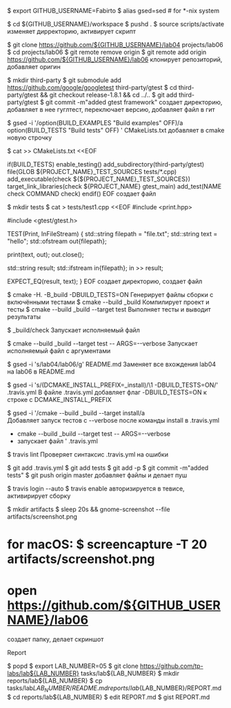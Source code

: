 $ export GITHUB_USERNAME=Fabirto
$ alias gsed=sed # for *-nix system

$ cd ${GITHUB_USERNAME}/workspace
$ pushd .
$ source scripts/activate
изменяет дирректорию, активирует скрипт

$ git clone https://github.com/${GITHUB_USERNAME}/lab04 projects/lab06
$ cd projects/lab06
$ git remote remove origin
$ git remote add origin https://github.com/${GITHUB_USERNAME}/lab06
клонирует репозиторий, добавляет оригин

$ mkdir third-party
$ git submodule add https://github.com/google/googletest third-party/gtest
$ cd third-party/gtest && git checkout release-1.8.1 && cd ../..
$ git add third-party/gtest
$ git commit -m"added gtest framework"
создает директорию, добавляет в нее гуглтест, переключает  версию, добавляет файл в гит

$ gsed -i '/option(BUILD_EXAMPLES "Build examples" OFF)/a\
option(BUILD_TESTS "Build tests" OFF)
' CMakeLists.txt
добавляет в cmake новую строчку


$ cat >> CMakeLists.txt <<EOF

if(BUILD_TESTS)
  enable_testing()
  add_subdirectory(third-party/gtest)
  file(GLOB \${PROJECT_NAME}_TEST_SOURCES tests/*.cpp)
  add_executable(check \${\${PROJECT_NAME}_TEST_SOURCES})
  target_link_libraries(check \${PROJECT_NAME} gtest_main)
  add_test(NAME check COMMAND check)
endif()
EOF
создает файл

$ mkdir tests
$ cat > tests/test1.cpp <<EOF
#include <print.hpp>

#include <gtest/gtest.h>

TEST(Print, InFileStream)
{
  std::string filepath = "file.txt";
  std::string text = "hello";
  std::ofstream out{filepath};

  print(text, out);
  out.close();

  std::string result;
  std::ifstream in{filepath};
  in >> result;

  EXPECT_EQ(result, text);
}
EOF
создает директорию, создает файл

$ cmake -H. -B_build -DBUILD_TESTS=ON
 Генерирует файлы сборки с включёнными тестами
$ cmake --build _build
 Компилирует проект и тесты
$ cmake --build _build --target test
Выполняет тесты и выводит результаты

$ _build/check
Запускает исполняемый файл

$ cmake --build _build --target test -- ARGS=--verbose
Запускает исполняемый файл с аргументами

$ gsed -i 's/lab04/lab06/g' README.md
Заменяет все вхождения lab04 на lab06 в README.md


$ gsed -i 's/\(DCMAKE_INSTALL_PREFIX=_install\)/\1 -DBUILD_TESTS=ON/' .travis.yml
В файле .travis.yml добавляет флаг -DBUILD_TESTS=ON к строке с DCMAKE_INSTALL_PREFIX

$ gsed -i '/cmake --build _build --target install/a\
Добавляет запуск тестов с --verbose после команды install в .travis.yml

- cmake --build _build --target test -- ARGS=--verbose
- запускает файл
' .travis.yml

$ travis lint
Проверяет синтаксис .travis.yml на ошибки

$ git add .travis.yml
$ git add tests
$ git add -p
$ git commit -m"added tests"
$ git push origin master
добавляет файлы и делает пуш

$ travis login --auto
$ travis enable
авторизируется в тевисе, активирирует сборку

$ mkdir artifacts
$ sleep 20s && gnome-screenshot --file artifacts/screenshot.png
# for macOS: $ screencapture -T 20 artifacts/screenshot.png
# open https://github.com/${GITHUB_USERNAME}/lab06
создает папку, делает скриншот

Report

$ popd
$ export LAB_NUMBER=05
$ git clone https://github.com/tp-labs/lab${LAB_NUMBER} tasks/lab${LAB_NUMBER}
$ mkdir reports/lab${LAB_NUMBER}
$ cp tasks/lab${LAB_NUMBER}/README.md reports/lab${LAB_NUMBER}/REPORT.md
$ cd reports/lab${LAB_NUMBER}
$ edit REPORT.md
$ gist REPORT.md
